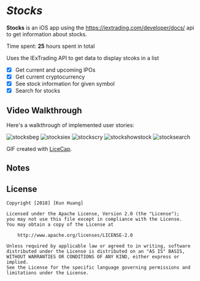 # *Stocks*

**Stocks** is an iOS app using the https://iextrading.com/developer/docs/ api to get information about stocks.

Time spent: **25** hours spent in total

Uses the IExTrading API to get data to display stcoks in a list

- [X] Get current and upcoming IPOs
- [X] Get current cryptocurrency
- [X] See stock information for given symbol
- [X] Search for stocks

## Video Walkthrough

Here's a walkthrough of implemented user stories:

![stocksbeg](https://user-images.githubusercontent.com/28847045/49911974-692d0200-fe56-11e8-8902-cba6a27dc7b1.gif)
![stocksiex](https://user-images.githubusercontent.com/28847045/49899194-05d8ab00-fe29-11e8-958c-d968f93fbf13.gif)
![stockscry](https://user-images.githubusercontent.com/28847045/49911978-6e8a4c80-fe56-11e8-9f54-30e4748c1e6e.gif)
![stockshowstock](https://user-images.githubusercontent.com/28847045/50127328-b76b4800-023e-11e9-87bd-df7983ec723e.gif)
![stocksearch](https://user-images.githubusercontent.com/28847045/50195896-f799fb80-030e-11e9-94a6-bf4302752d2d.gif)

GIF created with [LiceCap](http://www.cockos.com/licecap/).

## Notes


## License

    Copyright [2018] [Kun Huang]

    Licensed under the Apache License, Version 2.0 (the "License");
    you may not use this file except in compliance with the License.
    You may obtain a copy of the License at

        http://www.apache.org/licenses/LICENSE-2.0

    Unless required by applicable law or agreed to in writing, software
    distributed under the License is distributed on an "AS IS" BASIS,
    WITHOUT WARRANTIES OR CONDITIONS OF ANY KIND, either express or implied.
    See the License for the specific language governing permissions and
    limitations under the License.
